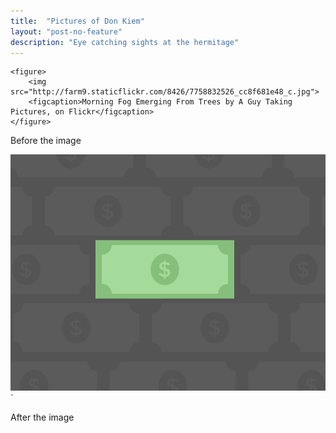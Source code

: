 ```yaml
---
title:  "Pictures of Don Kiem"
layout: "post-no-feature"
description: "Eye catching sights at the hermitage"
---
```


```
<figure>
	<img src="http://farm9.staticflickr.com/8426/7758832526_cc8f681e48_c.jpg">
	<figcaption>Morning Fog Emerging From Trees by A Guy Taking Pictures, on Flickr</figcaption>
</figure>
```

Before the image

![Balzac for Jekyll](../images/money.jpg)`

After the image
